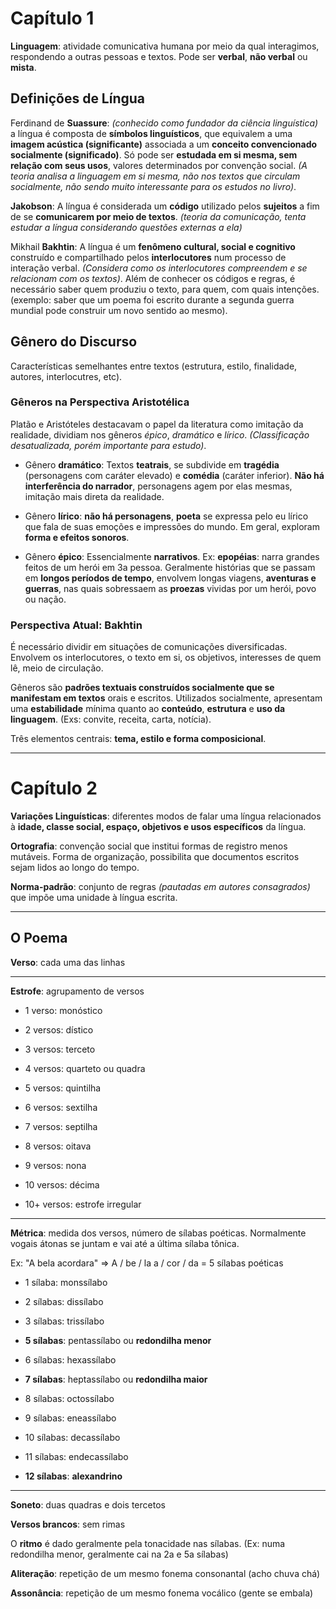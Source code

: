 # Capítulo 1

**Linguagem**: atividade comunicativa humana por meio da qual interagimos, respondendo a outras pessoas e textos. Pode ser **verbal**, **não verbal** ou **mista**.

## Definições de Língua

Ferdinand de **Suassure**: *(conhecido como fundador da ciência linguística)* a língua é composta de **símbolos linguísticos**, que equivalem a uma **imagem acústica (significante)** associada a um **conceito convencionado socialmente (significado)**. Só pode ser **estudada em si mesma, sem relação com seus usos**, valores determinados por convenção social. *(A teoria analisa a linguagem em si mesma, não nos textos que circulam socialmente, não sendo muito interessante para os estudos no livro)*.

**Jakobson**: A língua é considerada um **código** utilizado pelos **sujeitos** a fim de se **comunicarem por meio de textos**. *(teoria da comunicação, tenta estudar a língua considerando questões externas a ela)*

Mikhail **Bakhtin**: A língua é um **fenômeno cultural, social e cognitivo** construído e compartilhado pelos **interlocutores** num processo de interação verbal. *(Considera como os interlocutores compreendem e se relacionam com os textos)*. Além de conhecer os códigos e regras, é necessário saber quem produziu o texto, para quem, com quais intenções. (exemplo: saber que um poema foi escrito durante a segunda guerra mundial pode construir um novo sentido ao mesmo).

## Gênero do Discurso

Características semelhantes entre textos (estrutura, estilo, finalidade, autores, interlocutres, etc).

### Gêneros na Perspectiva Aristotélica

Platão e Aristóteles destacavam o papel da literatura como imitação da realidade, dividiam nos gêneros *épico*, *dramático* e *lírico*. *(Classificação desatualizada, porém importante para estudo)*.

* Gênero **dramático**: Textos **teatrais**, se subdivide em **tragédia** (personagens com caráter elevado) e **comédia** (caráter inferior). **Não há interferência do narrador**, personagens agem por elas mesmas, imitação mais direta da realidade.

* Gênero **lírico**: **não há personagens**, **poeta** se expressa pelo eu lírico que fala de suas emoções e impressões do mundo. Em geral, exploram **forma e efeitos sonoros**.

* Gênero **épico**: Essencialmente **narrativos**. Ex: **epopéias**: narra grandes feitos de um herói em 3a pessoa. Geralmente histórias que se passam em **longos períodos de tempo**, envolvem longas viagens, **aventuras e guerras**, nas quais sobressaem as **proezas** vividas por um herói, povo ou nação.

### Perspectiva Atual: Bakhtin

É necessário dividir em situações de comunicações diversificadas. Envolvem os interlocutores, o texto em si, os objetivos, interesses de quem lê, meio de circulação.

Gêneros são **padrões textuais construídos socialmente que se manifestam em textos** orais e escritos. Utilizados socialmente, apresentam uma **estabilidade** mínima quanto ao **conteúdo**, **estrutura** e **uso da linguagem**. (Exs: convite, receita, carta, notícia).

Três elementos centrais: **tema, estilo e forma composicional**.

---

# Capítulo 2

**Variações Linguísticas**: diferentes modos de falar uma língua relacionados à **idade, classe social, espaço, objetivos e usos específicos** da língua.

**Ortografia**: convenção social que institui formas de registro menos mutáveis. Forma de organização, possibilita que documentos escritos sejam lidos ao longo do tempo.

**Norma-padrão**: conjunto de regras *(pautadas em autores consagrados)* que impõe uma unidade à língua escrita.

---

## O Poema

**Verso**: cada uma das linhas

---

**Estrofe**: agrupamento de versos

* 1 verso: monóstico

* 2 versos: dístico

* 3 versos: terceto

* 4 versos: quarteto ou quadra

* 5 versos: quintilha

* 6 versos: sextilha

* 7 versos: septilha

* 8 versos: oitava

* 9 versos: nona

* 10 versos: décima

* 10+ versos: estrofe irregular

---

**Métrica**: medida dos versos, número de sílabas poéticas. Normalmente vogais átonas se juntam e vai até a última sílaba tônica.

Ex: "A bela acordara" => A / be / la a / cor / da = 5 sílabas poéticas

* 1 sílaba: monssílabo

* 2 sílabas: dissílabo

* 3 sílabas: trissílabo

* **5 sílabas**: pentassílabo ou **redondilha menor**

* 6 sílabas: hexassílabo

* **7 sílabas**: heptassílabo ou **redondilha maior**

* 8 sílabas: octossílabo

* 9 sílabas: eneassílabo

* 10 sílabas: decassílabo

* 11 sílabas: endecassílabo

* **12 sílabas**: **alexandrino**

---

**Soneto**: duas quadras e dois tercetos

**Versos brancos**: sem rimas

O **ritmo** é dado geralmente pela tonacidade nas sílabas. (Ex: numa redondilha menor, geralmente cai na 2a e 5a sílabas)

**Aliteração**: repetição de um mesmo fonema consonantal (acho chuva chá)

**Assonância**: repetição de um mesmo fonema vocálico (gente se embala)
